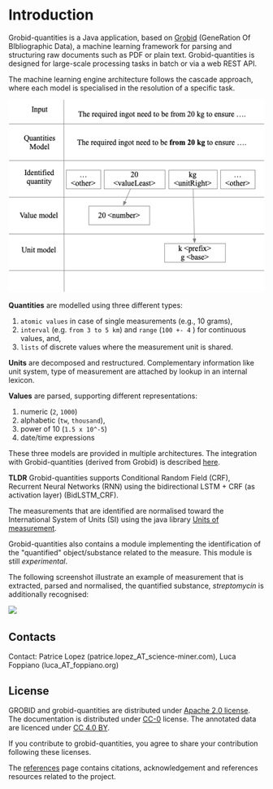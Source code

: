 # Introduction

Grobid-quantities is a Java application, based on [Grobid](http://github.com/kermitt2/grobid) (GeneRation Of
BIbliographic Data), a machine learning framework for parsing and structuring raw documents such as PDF or plain text.
Grobid-quantities is designed for large-scale processing tasks in batch or via a web REST API.

The machine learning engine architecture follows the cascade approach, where each model is specialised in the resolution of a specific task.

![](img/cascade-schema.png)

**Quantities** are modelled using three different types:
1. `atomic values` in case of single measurements (e.g., 10 grams),
2. `interval` (e.g. `from 3 to 5 km`) and `range` (`100 +- 4` ) for continuous values, and,
3. `lists` of discrete values where the measurement unit is shared.

**Units** are decomposed and restructured. Complementary information like unit system, type of measurement are attached by lookup in an internal lexicon.

**Values** are parsed, supporting different representations:
1. numeric (`2`, `1000`)
1. alphabetic (`tw`, `thousand`),
1. power of 10 (`1.5 x 10^-5`)
1. date/time expressions

These three models are provided in multiple architectures. 
The integration with Grobid-quantities (derived from Grobid) is described [here](https://grobid.readthedocs.io/en/latest/Deep-Learning-models/).

**TLDR** Grobid-quantities supports Conditional Random Field (CRF), Recurrent Neural Networks (RNN) using the bidirectional LSTM + CRF (as activation layer) (BidLSTM_CRF).


The measurements that are identified are normalised toward the International System of Units (SI) using the java library [Units of measurement](http://unitsofmeasurement.github.io/).

Grobid-quantities also contains a module implementing the identification of the "quantified" object/substance related to the measure. This module is still *experimental*.

The following screenshot illustrate an example of measurement that is extracted, parsed and normalised, the quantified substance, *streptomycin* is additionally recognised:

![](img/Screenshot6.png)

## Contacts

Contact: Patrice Lopez (patrice.lopez_AT_science-miner.com), Luca Foppiano (luca_AT_foppiano.org)

## License

GROBID and grobid-quantities are distributed under [Apache 2.0 license](http://www.apache.org/licenses/LICENSE-2.0). The documentation is distributed under [CC-0](https://creativecommons.org/publicdomain/zero/1.0/) license. The annotated data are licenced under [CC 4.0 BY](https://creativecommons.org/licenses/by/4.0/).

If you contribute to grobid-quantities, you agree to share your contribution following these licenses.

The [references](references.md) page contains citations, acknowledgement and references resources related to the project.
